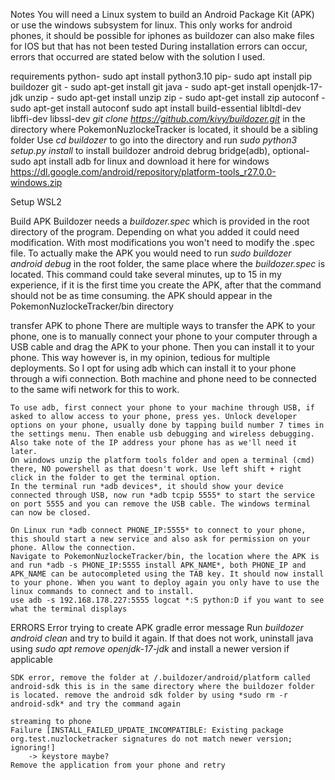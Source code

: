 Notes
    You will need a Linux system to build an Android Package Kit (APK) or use the windows subsystem for linux.
    This only works for android phones, it should be possible for iphones as buildozer can also make files for IOS but that has not been tested
    During installation errors can occur, errors that occurred are stated below with the solution I used.

requirements
    python- sudo apt install python3.10
    pip- sudo apt install pip
    buildozer
        git - sudo apt-get install git
        java - sudo apt-get install openjdk-17-jdk
        unzip - sudo apt-get install unzip
        zip - sudo apt-get install zip
        autoconf - sudo apt-get install autoconf
        sudo apt install build-essential libltdl-dev libffi-dev libssl-dev
        *git clone https://github.com/kivy/buildozer.git* in the directory where PokemonNuzlockeTracker is located, it should be a sibling folder
        Use *cd buildozer* to go into the directory and run *sudo python3 setup.py install* to install buildozer
    android debrug bridge(adb), optional- sudo apt install adb for linux and download it here for windows https://dl.google.com/android/repository/platform-tools_r27.0.0-windows.zip

Setup WSL2


Build APK
    Buildozer needs a *buildozer.spec* which is provided in the root directory of the program. Depending on what you added it could need modification. With most modifications you won't need to modify the .spec file.
    To actually make the APK you would need to run *sudo buildozer android debug* in the root folder, the same place where the *buildozer.spec* is located.
    This command could take several minutes, up to 15 in my experience, if it is the first time you create the APK, after that the command should not be as time consuming.
    the APK should appear in the PokemonNuzlockeTracker/bin directory

transfer APK to phone
    There are multiple ways to transfer the APK to your phone, one is to manually connect your phone to your computer through a USB cable and drag the APK to your phone. Then you can install it to your phone.
    This way however is, in my opinion, tedious for multiple deployments. So I opt for using adb which can install it to your phone through a wifi connection. Both machine and phone need to be connected to the same wifi network for this to work.

    To use adb, first connect your phone to your machine through USB, if asked to allow access to your phone, press yes. Unlock developer options on your phone, usually done by tapping build number 7 times in the settings menu. Then enable usb debugging and wireless debugging. Also take note of the IP address your phone has as we'll need it later.
    On windows unzip the platform tools folder and open a terminal (cmd) there, NO powershell as that doesn't work. Use left shift + right click in the folder to get the terminal option.
    In the terminal run *adb devices*, it should show your device connected through USB, now run *adb tcpip 5555* to start the service on port 5555 and you can remove the USB cable. The windows terminal can now be closed.

    On Linux run *adb connect PHONE_IP:5555* to connect to your phone, this should start a new service and also ask for permission on your phone. Allow the connection.
    Navigate to PokemonNuzlockeTracker/bin, the location where the APK is and run *adb -s PHONE_IP:5555 install APK_NAME*, both PHONE_IP and APK_NAME can be autocompleted using the TAB key. It should now install to your phone. When you want to deploy again you only have to use the linux commands to connect and to install.
    use adb -s 192.168.178.227:5555 logcat *:S python:D if you want to see what the terminal displays




ERRORS
    Error trying to create APK gradle error message
    Run *buildozer android clean* and try to build it again. If that does not work, uninstall java using *sudo apt remove openjdk-17-jdk* and install a newer version if applicable

    SDK error, remove the folder at /.buildozer/android/platform called android-sdk this is in the same directory where the buildozer folder is located. remove the android sdk folder by using *sudo rm -r android-sdk* and try the command again

    streaming to phone
    Failure [INSTALL_FAILED_UPDATE_INCOMPATIBLE: Existing package org.test.nuzlocketracker signatures do not match newer version; ignoring!]
        -> keystore maybe?
    Remove the application from your phone and retry